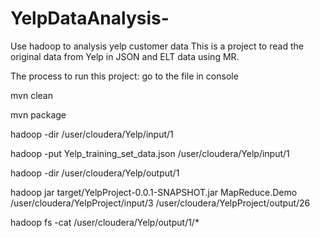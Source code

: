 
# YelpDataAnalysis-
Use hadoop to analysis yelp customer data
This is a project to read the original data from Yelp in JSON and ELT data using MR.

The process to run this project:
go to the file in console

mvn clean

mvn package

hadoop -dir /user/cloudera/Yelp/input/1

hadoop -put Yelp_training_set_data.json /user/cloudera/Yelp/input/1

hadoop -dir /user/cloudera/Yelp/output/1

hadoop jar target/YelpProject-0.0.1-SNAPSHOT.jar MapReduce.Demo /user/cloudera/YelpProject/input/3 /user/cloudera/YelpProject/output/26

hadoop fs -cat /user/cloudera/Yelp/output/1/*


